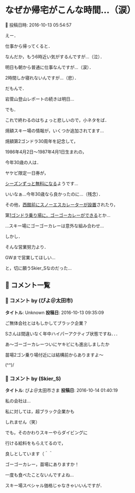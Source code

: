 # なぜか帰宅がこんな時間…（涙）

📅 投稿日時: 2016-10-13 05:54:57

えー．


仕事から帰ってくると．


なんだか，もう6時近い気がするんですが…（泣）．


明日も朝から普通に仕事なんですが…（涙）．


2時間しか寝れないんですが…（悲）．





だもんで．


岩菅山登山レポートの続きは明日…





でも．


これで終わるのはちょっと悲しいので，小ネタをば．





焼額スキー場の情報が，いくつか追加されてます…


焼額第2ゴンドラ30周年を記念して，


1986年4月2日～1987年4月1日生まれの，


今年30歳の人は．


ヤケビ限定一日券が，


[シーズンずっと無料になる](http://www.princehotels.co.jp/page.jsp?id=172942)ようです…


いいなぁ…今年30歳なら良かったのに…（残念）．





その他，[西館前にスノーエスカレーターが設置](http://www.princehotels.co.jp/page.jsp?id=172936)されたり，





第[1ゴンドラ乗り場に，ゴーゴーカレーができる](http://www.princehotels.co.jp/page.jsp?id=173030)とか…


…スキー場にゴーゴーカレーは意外な組み合わせ…





しかし．


そんな営業努力より．


GWまで営業してほしい…


と，切に願うSkier_Sなのだった…

## 💬 コメント一覧

### 💬 コメント by (ぴよ＠太田市)
**タイトル**: Unknown
**投稿日**: 2016-10-13 09:35:09

ご無体会社とはもしかしてブラック企業？

Sさんは間違いなく年中ハイパーアクティブ状態ですね．．．



あ～ゴーゴーカレーついにヤキビにも進出しましたか

苗場2ゴン乗り場付近には結構前からありますよ〜

(^^)/

### 💬 コメント by (Skier_S)
**タイトル**: ぴよ＠太田市さま
**投稿日**: 2016-10-14 01:40:19

私の会社は…

私に対しては，超ブラック企業かも

しれません（笑）

でも，そのかわりスキーやらダイビングに

行ける給料をもらえてるので，

良しとしています（＾＾



ゴーゴーカレー，苗場にありますか！

一度も食べたことないんですよね…

スキー場スペシャル価格じゃなきゃいいんですが．

